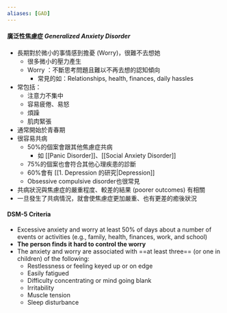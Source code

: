 ```yaml
---
aliases: [GAD]
---
```


#### 廣泛性焦慮症 _Generalized Anxiety Disorder_
- 長期對於微小的事情感到擔憂 (Worry)，很難不去想她
	- 很多微小的壓力產生
	- Worry ：不斷思考問題且難以不再去想的認知傾向
		- 常見的如：Relationships, health, finances, daily hassles
- 常包括：
	- 注意力不集中
	- 容易疲倦、易怒
	- 煩躁
	- 肌肉緊張
- 通常開始於青春期
- 很容易共病
	- 50%的個案會跟其他焦慮症共病 
		- 如 [[Panic Disorder]]、[[Social Anxiety Disorder]]
	- 75%的個案也會符合其他心理疾患的診斷
	- 60%會有 [[1. Depression 的研究|Depression]]
	- Obsessive compulsive disorder也很常見
- 共病狀況與焦慮症的嚴重程度、較差的結果 (poorer outcomes) 有相關
- 一旦發生了共病情況，就會使焦慮症更加嚴重、也有更差的癒後狀況

#### DSM-5 Criteria
- Excessive anxiety and worry at least 50% of days about a number of events or activities (e.g., family, health, finances, work, and school)
- __The person finds it hard to control the worry__
- The anxiety and worry are associated with ==at least three== (or one in children) of the following:
	- Restlessness or feeling keyed up or on edge
	- Easily fatigued
	- Difficulty concentrating or mind going blank
	- Irritability
	- Muscle tension
	- Sleep disturbance
